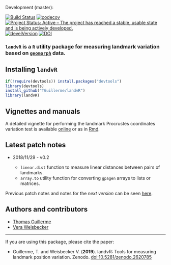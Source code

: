 <!-- Release:

[![Build Status](https://travis-ci.org/TGuillerme/dispRity.svg?branch=release)](https://travis-ci.org/TGuillerme/dispRity)
[![codecov](https://codecov.io/gh/TGuillerme/dispRity/branch/release/graph/badge.svg)](https://codecov.io/gh/TGuillerme/dispRity)
[![Project Status: Active - The project has reached a stable, usable state and is being actively developed.](http://www.repostatus.org/badges/latest/active.svg)](http://www.repostatus.org/#active)
[![develVersion](https://img.shields.io/badge/devel%20version-1.1.0-green.svg?style=flat)](https://github.com/TGuillerme/dispRity/tree/release)
[![DOI](https://zenodo.org/badge/DOI/10.5281/zenodo.846254.svg)](https://doi.org/10.5281/zenodo.846254)
 -->
 
Development (master):

[![Build Status](https://travis-ci.org/TGuillerme/landvR.svg?branch=master)](https://travis-ci.org/TGuillerme/landvR)
[![codecov](https://codecov.io/gh/TGuillerme/landvR/branch/master/graph/badge.svg)](https://codecov.io/gh/TGuillerme/landvR)
[![Project Status: Active – The project has reached a stable, usable state and is being actively developed.](https://www.repostatus.org/badges/latest/active.svg)](https://www.repostatus.org/#active)
[![develVersion](https://img.shields.io/badge/devel%20version-0.2-green.svg?style=flat)](https://github.com/TGuillerme/landvR)
[![DOI](https://zenodo.org/badge/141964125.svg)](https://zenodo.org/badge/latestdoi/141964125)

### **`landvR`** is a `R` utility package for measuring landmark variation based on [`geomorph`](https://github.com/geomorphR/geomorph) data.

<!-- <a href="https://besjournals.onlinelibrary.wiley.com/doi/abs/10.1111/2041-210X.13022"><img src="http://tguillerme.github.io/images/OA.png" height="15" widht="15"/></a> 
Check out the [paper](https://besjournals.onlinelibrary.wiley.com/doi/abs/10.1111/2041-210X.13022) associated with this package.
 -->
## Installing `landvR`

```r
if(!require(devtools)) install.packages("devtools")
library(devtools)
install_github("TGuillerme/landvR")
library(landvR)
```

## Vignettes and manuals

A detailed vignette for performing the landmark Procrustes coordinates variation test is available [online](https://cdn.rawgit.com/TGuillerme/landvR/8a6a6bd5/inst/vignettes/Landmark_partition_test.html) or as in [Rmd](https://github.com/TGuillerme/landvR/blob/master/inst/vignettes/Landmark_partition_test.Rmd).

## Latest patch notes
* 2018/11/29 - v0.2

  * `linear.dist` function to measure linear distances between pairs of landmarks.
  * `array.to` utility function for converting `gpagen` arrays to lists or matrices.

Previous patch notes and notes for the *next version* can be seen [here](https://github.com/TGuillerme/landvR/blob/master/NEWS.md).

Authors and contributors
-------

* [Thomas Guillerme](http://tguillerme.github.io)
* [Vera Weisbecker](http://weisbeckerlab.com.au)

-------
If you are using this package, please cite the paper:

* Guillerme, T. and Weisbecker V. (**2019**). landvR: Tools for measuring landmark position variation. Zenodo. [doi:10.5281/zenodo.2620785](https://zenodo.org/record/2620785#.XKLvj6ZS8W8)
